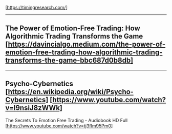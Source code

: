 [https://timingresearch.com/]

----------------------------------------------------
The Power of Emotion-Free Trading: How Algorithmic Trading Transforms the Game
[https://davincialgo.medium.com/the-power-of-emotion-free-trading-how-algorithmic-trading-transforms-the-game-bbc687d0b8db]
----------------------------------------------------


----------------------------------------------------
Psycho-Cybernetics 
[https://en.wikipedia.org/wiki/Psycho-Cybernetics]
[https://www.youtube.com/watch?v=l9nsiJ8zWWk]
----------------------------------------------------


The Secrets To Emotion Free Trading - Audiobook HD Full
 [https://www.youtube.com/watch?v=tj3fIm95Pm0]
